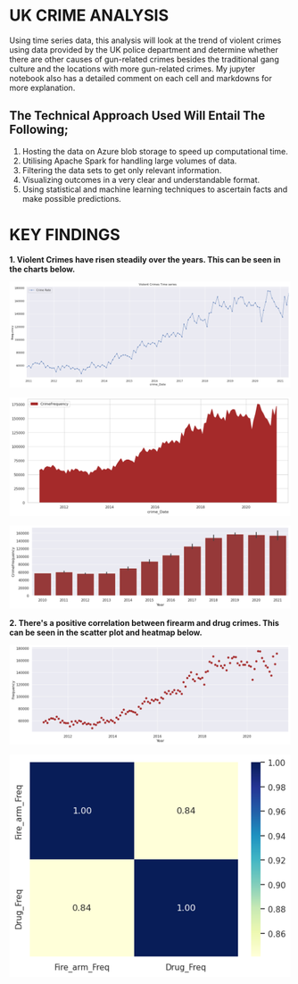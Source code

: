 # UK CRIME ANALYSIS

Using time series data, this analysis will look at the trend of violent crimes using data provided by the UK police department and determine whether there are other causes of gun-related crimes besides the traditional gang culture and the locations with more gun-related crimes. My jupyter notebook also has a detailed comment on each cell and markdowns for more explanation. 

## The Technical Approach Used Will Entail The Following;

1. Hosting the data on Azure blob storage to speed up computational time.
2. Utilising Apache Spark for handling large volumes of data.
3. Filtering the data sets to get only relevant information.
4. Visualizing outcomes in a very clear and understandable format.
5. Using statistical and machine learning techniques to ascertain facts and make possible predictions.

# KEY FINDINGS

**1. Violent Crimes have risen steadily over the years. This can be seen in the charts below.** 

![](https://github.com/odogwu25/UK-Crime-Analysis/blob/main/crimeimages/violent_Time%20serioes.png)

![](https://github.com/odogwu25/UK-Crime-Analysis/blob/main/crimeimages/stack%20plot.png)

![The candle stick shows the retracement each year](https://github.com/odogwu25/UK-Crime-Analysis/blob/main/crimeimages/Barplot_candle.png)


**2. There's a positive correlation between firearm and drug crimes. This can be seen in the scatter plot and heatmap below.**

![](https://github.com/odogwu25/UK-Crime-Analysis/blob/main/crimeimages/scatter%20plot.png)

![](https://github.com/odogwu25/UK-Crime-Analysis/blob/main/crimeimages/drug%20%26%20firearm%20corr.png)
